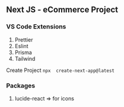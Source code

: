## Next JS - eCommerce Project

### VS Code Extensions

1. Prettier
2. Eslint
3. Prisma
4. Tailwind

Create Project
`npx  create-next-app@latest`

### Packages

1. lucide-react => for icons
